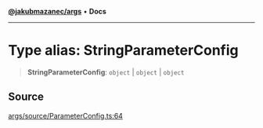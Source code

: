[**@jakubmazanec/args**](../README.md) • **Docs**

---

# Type alias: StringParameterConfig

> **StringParameterConfig**: `object` \| `object` \| `object`

## Source

[args/source/ParameterConfig.ts:64](https://github.com/jakubmazanec/tools/blob/ff982fbbc1a4d22edeaae8b283ad7d8de4b15bd8/packages/args/source/ParameterConfig.ts#L64)
